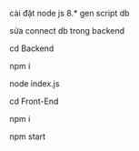 cài đặt node js 8.*
gen script db



sửa connect db trong backend

cd Backend



npm i


node index.js

cd Front-End

npm i

npm start